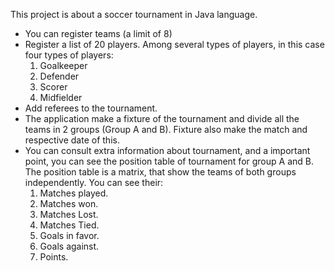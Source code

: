 
This project is about a soccer tournament in Java language.

- You can register teams (a limit of 8)
- Register a list of 20 players. Among several types of players, in this case four types of players:
    1. Goalkeeper
    2. Defender
    3. Scorer
    4. Midfielder
- Add referees to the tournament.
- The application make a fixture of the tournament and divide all the teams in 2 groups (Group A and B). Fixture also make the match and respective date of this.
- You can consult extra information about tournament, and a important point, you can see the position table of tournament for group A and B.
  The position table is a matrix, that show the teams of both groups independently. You can see their:
    1. Matches played.
    2. Matches won.
    3. Matches Lost.
    4. Matches Tied.
    5. Goals in favor.
    6. Goals against.
    7. Points.
